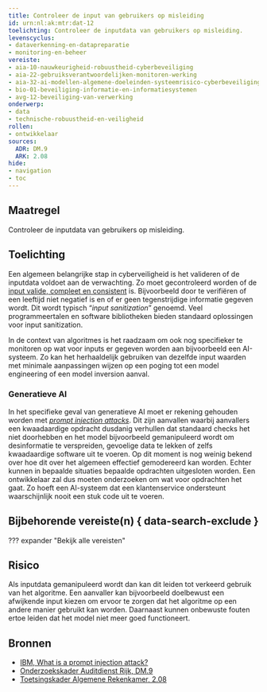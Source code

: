 ```yaml
---
title: Controleer de input van gebruikers op misleiding
id: urn:nl:ak:mtr:dat-12
toelichting: Controleer de inputdata van gebruikers op misleiding.
levenscyclus:
- dataverkenning-en-datapreparatie
- monitoring-en-beheer
vereiste:
- aia-10-nauwkeurigheid-robuustheid-cyberbeveiliging
- aia-22-gebruiksverantwoordelijken-monitoren-werking
- aia-32-ai-modellen-algemene-doeleinden-systeemrisico-cyberbeveiliging
- bio-01-beveiliging-informatie-en-informatiesystemen
- avg-12-beveiliging-van-verwerking
onderwerp:  
- data  
- technische-robuustheid-en-veiligheid
rollen:  
- ontwikkelaar
sources:
  ADR: DM.9
  ARK: 2.08
hide:  
- navigation  
- toc  
---
```


<!-- Let op! onderstaande regel met 'tags' niet weghalen! Deze maakt automatisch de knopjes op basis van de metadata  -->
<!-- tags -->

## Maatregel
Controleer de inputdata van gebruikers op misleiding.

## Toelichting
Een algemeen belangrijke stap in cyberveiligheid is het valideren of de inputdata voldoet aan de verwachting. 
Zo moet gecontroleerd worden of de [input valide, compleet en consistent](3-dat-01-datakwaliteit.md) is. 
Bijvoorbeeld door te verifiëren of een leeftijd niet negatief is en of er geen tegenstrijdige informatie gegeven wordt. 
Dit wordt typisch “*input sanitization*” genoemd. 
Veel programmeertalen en software bibliotheken bieden standaard oplossingen voor input sanitization.

In de context van algoritmes is het raadzaam om ook nog specifieker te monitoren op wat voor inputs er gegeven worden aan bijvoorbeeld een AI-systeem. 
Zo kan het herhaaldelijk gebruiken van dezelfde input waarden met minimale aanpassingen wijzen op een poging tot een model engineering of een model inversion aanval. 

### Generatieve AI
In het specifieke geval van generatieve AI moet er rekening gehouden worden met [*prompt injection attacks*](https://www.ibm.com/topics/prompt-injection). 
Dit zijn aanvallen waarbij aanvallers een kwaadaardige opdracht dusdanig verhullen dat standaard checks het niet doorhebben en het model bijvoorbeeld gemanipuleerd wordt om desinformatie te verspreiden, gevoelige data te lekken of zelfs kwaadaardige software uit te voeren. 
Op dit moment is nog weinig bekend over hoe dit over het algemeen effectief gemodereerd kan worden. 
Echter kunnen in bepaalde situaties bepaalde opdrachten uitgesloten worden. Een ontwikkelaar zal dus moeten onderzoeken om wat voor opdrachten het gaat.
Zo hoeft een AI-systeem dat een klantenservice ondersteunt waarschijnlijk nooit een stuk code uit te voeren. 

## Bijbehorende vereiste(n) { data-search-exclude }
??? expander "Bekijk alle vereisten"
    <!-- list_vereisten_on_maatregelen_page -->

## Risico
Als inputdata gemanipuleerd wordt dan kan dit leiden tot verkeerd gebruik van het algoritme. Een aanvaller kan bijvoorbeeld doelbewust een afwijkende input kiezen om ervoor te zorgen dat het algoritme op een andere manier gebruikt kan worden. 
Daarnaast kunnen onbewuste fouten ertoe leiden dat het model niet meer goed functioneert.

## Bronnen
- [IBM, What is a prompt injection attack?](https://www.ibm.com/topics/prompt-injection)
- [Onderzoekskader Auditdienst Rijk, DM.9](https://www.rijksoverheid.nl/documenten/rapporten/2023/07/11/onderzoekskader-algoritmes-adr-2023)
- [Toetsingskader Algemene Rekenkamer, 2.08](https://www.rekenkamer.nl/onderwerpen/algoritmes/documenten/publicaties/2024/05/15/het-toetsingskader-aan-de-slag)